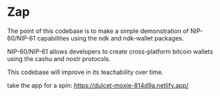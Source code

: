 # Zap

The point of this codebase is to make a simple demonstration of NIP-60/NIP-61 capabilities using the ndk and ndk-wallet packages.

NIP-60/NIP-61 allows developers to create cross-platform bitcoin wallets using the cashu and nostr protocols.

This codebase will improve in its teachability over time.

take the app for a spin: https://dulcet-moxie-814d9a.netlify.app/
